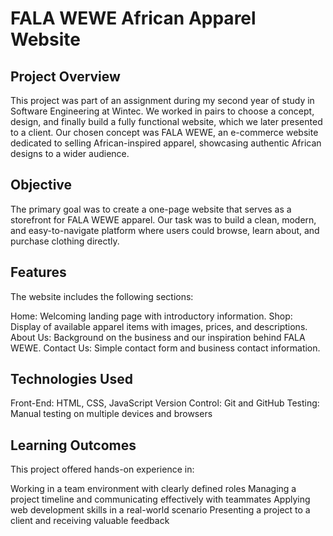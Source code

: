<h1>FALA WEWE African Apparel Website</h1>
<h2>Project Overview</h2>
This project was part of an assignment during my second year of study in Software Engineering at Wintec. 
We worked in pairs to choose a concept, design, and finally build a fully functional website, which we later presented to a client. 
Our chosen concept was FALA WEWE, an e-commerce website dedicated to selling African-inspired apparel, showcasing authentic African designs to a wider audience.

<h2>Objective</h2>
The primary goal was to create a one-page website that serves as a storefront for FALA WEWE apparel. 
Our task was to build a clean, modern, and easy-to-navigate platform where users could browse, learn about, and purchase clothing directly.

<h2>Features</h2>
The website includes the following sections:

Home: Welcoming landing page with introductory information.
Shop: Display of available apparel items with images, prices, and descriptions.
About Us: Background on the business and our inspiration behind FALA WEWE.
Contact Us: Simple contact form and business contact information.

<h2>Technologies Used</h2>
Front-End: HTML, CSS, JavaScript
Version Control: Git and GitHub
Testing: Manual testing on multiple devices and browsers

<h2>Learning Outcomes</h2>
This project offered hands-on experience in:

Working in a team environment with clearly defined roles
Managing a project timeline and communicating effectively with teammates
Applying web development skills in a real-world scenario
Presenting a project to a client and receiving valuable feedback
